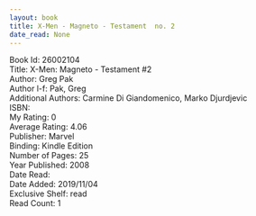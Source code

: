 ```yaml
---
layout: book
title: X-Men - Magneto - Testament  no. 2
date_read: None
---
```


Book Id: 26002104<br />
Title: X-Men: Magneto - Testament #2<br />
Author: Greg Pak<br />
Author l-f: Pak, Greg<br />
Additional Authors: Carmine Di Giandomenico, Marko Djurdjevic<br />
ISBN: <br />
My Rating: 0<br />
Average Rating: 4.06<br />
Publisher: Marvel<br />
Binding: Kindle Edition<br />
Number of Pages: 25<br />
Year Published: 2008<br />
Date Read: <br />
Date Added: 2019/11/04<br />
Exclusive Shelf: read<br />
Read Count: 1<br />

